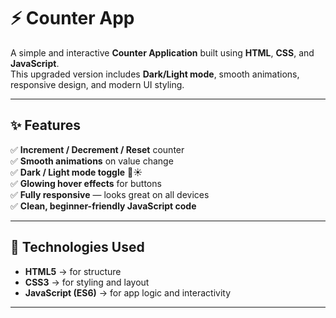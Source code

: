 # ⚡ Counter App

A simple and interactive **Counter Application** built using **HTML**, **CSS**, and **JavaScript**.  
This upgraded version includes **Dark/Light mode**, smooth animations, responsive design, and modern UI styling.

---

## ✨ Features

✅ **Increment / Decrement / Reset** counter  
✅ **Smooth animations** on value change  
✅ **Dark / Light mode toggle** 🌙☀️  
✅ **Glowing hover effects** for buttons  
✅ **Fully responsive** — looks great on all devices  
✅ **Clean, beginner-friendly JavaScript code**

---

## 🧩 Technologies Used

- **HTML5** → for structure  
- **CSS3** → for styling and layout  
- **JavaScript (ES6)** → for app logic and interactivity

---
